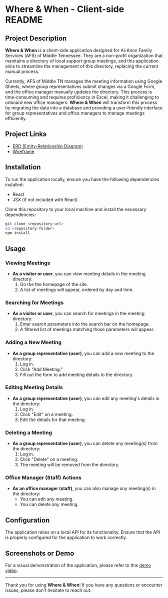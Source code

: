 # Where & When - Client-side README

## Project Description

**Where & When** is a client-side application designed for Al-Anon Family Services (AFS) of Middle Tennessee. They are a non-profit organization that maintains a directory of local support group meetings, and this application aims to streamline the management of this directory, replacing the current manual process.

Currently, AFS of Middle TN manages the meeting information using Google Sheets, where group representatives submit changes via a Google Form, and the office manager manually updates the directory. This process is time-consuming and requires proficiency in Excel, making it challenging to onboard new office managers. **Where & When** will transform this process by migrating the data into a database and providing a user-friendly interface for group representatives and office managers to manage meetings efficiently.

## Project Links

- [ERD (Entity-Relationship Diagram)](https://dbdiagram.io/d/64f2483502bd1c4a5ed3c41a)
- [Wireframe](https://sketchboard.me/HDY973P3tdLQ)

## Installation

To run the application locally, ensure you have the following dependencies installed:

- React
- JSX (if not included with React)

Clone this repository to your local machine and install the necessary dependencies:

```bash
git clone <repository-url>
cd <repository-folder>
npm install
```

## Usage

### Viewing Meetings

- **As a visitor or user**, you can view meeting details in the meeting directory:
  1. Go the the homepage of the site.
  2. A list of meetings will appear, ordered by day and time.

### Searching for Meetings

- **As a visitor or user**, you can search for meetings in the meeting directory:
  1. Enter search parameters into the search bar on the homepage.
  2. A filtered list of meetings matching those parameters will appear.

### Adding a New Meeting

- **As a group representative (user)**, you can add a new meeting to the directory:
  1. Log in.
  2. Click "Add Meeting."
  3. Fill out the form to add meeting details to the directory.

### Editing Meeting Details

- **As a group representative (user)**, you can edit any meeting's details in the directory:
  1. Log in.
  2. Click "Edit" on a meeting.
  3. Edit the details for that meeting.

### Deleting a Meeting

- **As a group representative (user)**, you can delete any meeting(s) from the directory:
  1. Log in.
  2. Click "Delete" on a meeting.
  3. The meeting will be removed from the directory.

### Office Manager (Staff) Actions

- **As an office manager (staff)**, you can also manage any meeting(s) in the directory:
  - You can edit any meeting.
  - You can delete any meeting.

## Configuration

The application relies on a local API for its functionality. Ensure that the API is properly configured for the application to work correctly.

## Screenshots or Demo

For a visual demonstration of the application, please refer to this [demo video](https://www.loom.com/share/b21724a4f99f4a67a6fa75cc8495bf41?sid=a704ecc8-1bba-467e-a439-665cadf28e65).

---

Thank you for using **Where & When**! If you have any questions or encounter issues, please don't hesitate to reach out.
